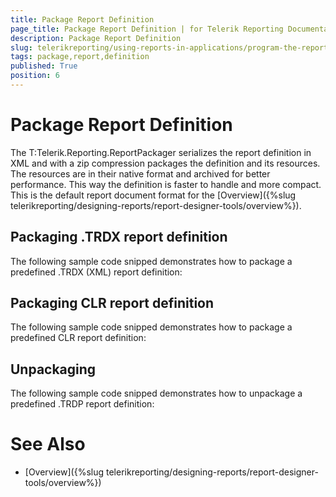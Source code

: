 ```yaml
---
title: Package Report Definition
page_title: Package Report Definition | for Telerik Reporting Documentation
description: Package Report Definition
slug: telerikreporting/using-reports-in-applications/program-the-report-definition/package-report-definition
tags: package,report,definition
published: True
position: 6
---
```


# Package Report Definition



The T:Telerik.Reporting.ReportPackager
        serializes the report definition in XML and with a zip compression packages the definition and its resources.
        The resources are in their native format and archived for better performance.
        This way the definition is faster to handle and more compact.
        This is the default report document format for the [Overview]({%slug telerikreporting/designing-reports/report-designer-tools/overview%}).
      

## Packaging .TRDX report definition

The following sample code snipped demonstrates how to package a predefined .TRDX (XML) report definition:

	



	



## Packaging CLR report definition

The following sample code snipped demonstrates how to package a predefined CLR report definition:

	



	



## Unpackaging

The following sample code snipped demonstrates how to unpackage a predefined .TRDP report definition:

	



	



# See Also

 * [Overview]({%slug telerikreporting/designing-reports/report-designer-tools/overview%})
